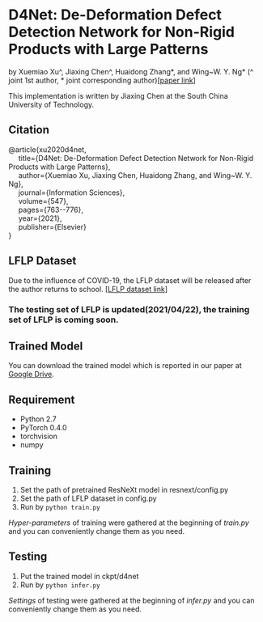 # D4Net: De-Deformation Defect Detection Network for Non-Rigid Products with Large Patterns
by Xuemiao Xu^, Jiaxing Chen^, Huaidong Zhang\*, and Wing~W. Y. Ng\* (^ joint 1st author, * joint corresponding author)[[paper link](https://www.sciencedirect.com/science/article/abs/pii/S0020025520304710)]

This implementation is written by Jiaxing Chen at the South China University of Technology.

## Citation

@article{xu2020d4net,   
&nbsp;&nbsp;&nbsp;&nbsp;  title={D4Net: De-Deformation Defect Detection Network for Non-Rigid Products with Large Patterns},    
&nbsp;&nbsp;&nbsp;&nbsp;  author={Xuemiao Xu, Jiaxing Chen, Huaidong Zhang, and Wing~W. Y. Ng},    
&nbsp;&nbsp;&nbsp;&nbsp;  journal={Information Sciences},       
&nbsp;&nbsp;&nbsp;&nbsp;  volume={547},        
&nbsp;&nbsp;&nbsp;&nbsp;  pages={763--776},   
&nbsp;&nbsp;&nbsp;&nbsp;  year={2021},         
&nbsp;&nbsp;&nbsp;&nbsp;  publisher={Elsevier}       
}

## LFLP Dataset

Due to the influence of COVID-19, the LFLP dataset will be released after the author returns to school. [[LFLP dataset link](https://drive.google.com/drive/folders/1t9TSmZiDb5mVElaqS6M9XEUV9w_BuJiF?usp=sharing)]

### The testing set of LFLP is updated(2021/04/22), the training set of LFLP is coming soon.

## Trained Model

You can download the trained model which is reported in our paper at  [Google Drive](https://drive.google.com/file/d/1knTpVXt3gKGxqHMZQKz-T1q0r3TlsQxf/view?usp=sharing).

## Requirement

- Python 2.7
- PyTorch 0.4.0
- torchvision
- numpy

## Training

1. Set the path of pretrained ResNeXt model in resnext/config.py
2. Set the path of LFLP dataset in config.py
3. Run by `python train.py`

*Hyper-parameters* of training were gathered at the beginning of *train.py* and you can conveniently change them as you need.

## Testing

1. Put the trained model in ckpt/d4net
2. Run by `python infer.py`

*Settings* of testing were gathered at the beginning of *infer.py* and you can conveniently change them as you need.
